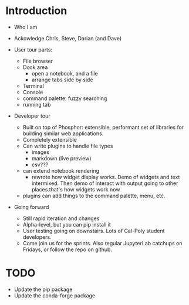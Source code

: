 # Introduction

* Who I am

* Ackowledge Chris, Steve, Darian (and Dave)

* User tour parts:
  - File browser
  - Dock area
    - open a notebook, and a file
    - arrange tabs side by side
  - Terminal
  - Console
  - command palette: fuzzy searching
  - running tab


* Developer tour
  - Built on top of Phosphor: extensible, performant set of libraries for building similar web applications.
  - Completely extensible
  - Can write plugins to handle file types
    - images
    - markdown (live preview)
    - csv???
  - can extend notebook rendering
    - rewrote how widget display works. Demo of widgets and text intermixed. Then demo of interact with output going to other places.that's how widgets work now
  - plugins can add things to the command palette, menu, etc.

* Going forward
  - Still rapid iteration and changes
  - Alpha-level, but you can pip install it
  - User testing going on downstairs. Lots of Cal-Poly student developers.
  - Come join us for the sprints. Also regular JupyterLab catchups on Fridays, or follow the repo on github.

# TODO
* Update the pip package
* Update the conda-forge package



